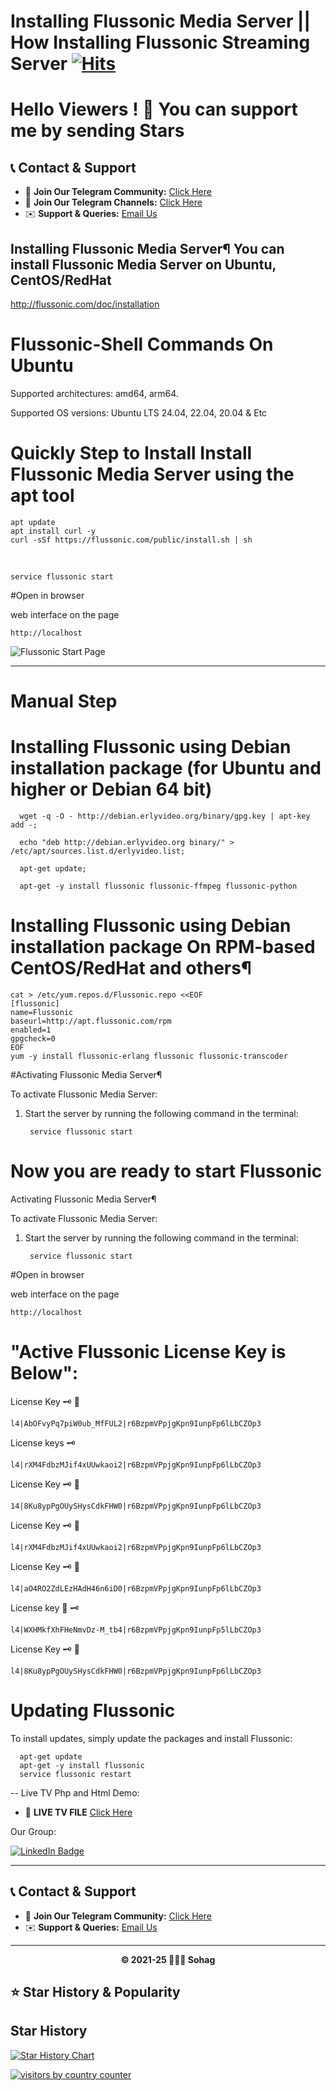 
#  Installing Flussonic Media Server || How Installing Flussonic Streaming Server [![Hits](https://hits.sh/github.com/sohag1192/Flussonic-Media-Server.svg?view=today-total&style=for-the-badge)](https://hits.sh/github.com/sohag1192/Flussonic-Media-Server/)



# Hello Viewers  ! 🌟 You can support me by sending Stars

## 📞 Contact & Support

- 📢 **Join Our Telegram Community:** [Click Here](https://t.me/Flussonics)
- 📢 **Join Our Telegram Channels:** [Click Here](https://t.me/flussonic0)
- ✉️ **Support & Queries:** [Email Us](mailto:sohag1192@gmail.com)


Installing Flussonic Media Server¶
You can install Flussonic Media Server on Ubuntu, CentOS/RedHat
----------------

http://flussonic.com/doc/installation

# Flussonic-Shell Commands On Ubuntu

Supported architectures: amd64, arm64.

Supported OS versions: Ubuntu LTS 24.04, 22.04, 20.04 & Etc

# Quickly Step to Install Install Flussonic Media Server using the apt tool


    apt update
    apt install curl -y
    curl -sSf https://flussonic.com/public/install.sh | sh
      
<br>

    service flussonic start

    
#Open in browser

web interface on the page 

    http://localhost

 ![Flussonic Start Page](https://flussonic.com/doc/img/admin3/start_page.png)



---------------

# Manual Step


# Installing Flussonic using Debian installation package (for Ubuntu and higher or Debian 64 bit)

      wget -q -O - http://debian.erlyvideo.org/binary/gpg.key | apt-key add -;

      echo "deb http://debian.erlyvideo.org binary/" > /etc/apt/sources.list.d/erlyvideo.list;

      apt-get update;

      apt-get -y install flussonic flussonic-ffmpeg flussonic-python


 # Installing Flussonic using Debian installation package   On RPM-based CentOS/RedHat and others¶
 
    cat > /etc/yum.repos.d/Flussonic.repo <<EOF
    [flussonic]
    name=Flussonic
    baseurl=http://apt.flussonic.com/rpm
    enabled=1
    gpgcheck=0
    EOF
    yum -y install flussonic-erlang flussonic flussonic-transcoder

 #Activating Flussonic Media Server¶
 
To activate Flussonic Media Server:

1) Start the server by running the following command in the terminal:
    
        service flussonic start

# Now you are ready to start Flussonic

Activating Flussonic Media Server¶

To activate Flussonic Media Server:

1) Start the server by running the following command in the terminal:

        service flussonic start

#Open in browser

web interface on the page 
    
    http://localhost


# "Active Flussonic License Key is Below":

License Key 🗝️ 🔐 
           
    l4|AbOFvyPq7piW0ub_MfFUL2|r6BzpmVPpjgKpn9IunpFp6lLbCZOp3

License keys 🗝️ 

    l4|rXM4FdbzMJif4xUUwkaoi2|r6BzpmVPpjgKpn9IunpFp6lLbCZOp3
    
License Key 🗝️ 🔐 
 
    14|8Ku8ypPgOUySHysCdkFHW0|r6BzpmVPpjgKpn9IunpFp6lLbCZOp3
License Key 🗝️ 🔐 
 
    l4|rXM4FdbzMJif4xUUwkaoi2|r6BzpmVPpjgKpn9IunpFp6lLbCZOp3
License Key 🗝️ 🔐 
  
    l4|aO4RO2ZdLEzHAdH46n6iD0|r6BzpmVPpjgKpn9IunpFp6lLbCZOp3

License key 🔐 🗝️
    
    l4|WXHMkfXhFHeNmvDz-M_tb4|r6BzpmVPpjgKpn9IunpFp5lLbCZOp3
    
License Key 🗝️ 🔐

    l4|8Ku8ypPgOUySHysCdkFHW0|r6BzpmVPpjgKpn9IunpFp6lLbCZOp3

# Updating Flussonic

To install updates, simply update the packages and install Flussonic:


      apt-get update
      apt-get -y install flussonic
      service flussonic restart

-- Live TV Php and Html Demo:
- 📢 **LIVE TV FILE** [Click Here](https://github.com/sohag1192/LIVE-SERVER-DEMO)


Our Group:
<div id="badges">
  <a href="https://t.me/Flussonics">
    <img src="https://img.shields.io/badge/Telegram-26A5E4?style=flat&logo=telegram&logoColor=white" alt="LinkedIn Badge"/>
  </a>

---

## 📞 Contact & Support

- 📢 **Join Our Telegram Community:** [Click Here](https://t.me/Flussonics)
- ✉️ **Support & Queries:** [Email Us](mailto:sohag1192@gmail.com)

---

<div align="center">
  <strong>© 2021-25 👨🏻‍💻 Sohag </strong>
</div>

  
## ⭐ Star History & Popularity
## Star History

[![Star History Chart](https://api.star-history.com/svg?repos=sohag1192/Flussonic-Media-Server&type=Date)](https://www.star-history.com/#sohag1192/Flussonic-Media-Server&Date)


<a target="_blank" href="https://smallcounter.com/conline/1737616389/"><img alt="visitors by country counter" border="0" src="https://smallcounter.com/online/fcc.php?id=1737616389"></a>




     
